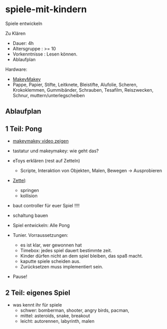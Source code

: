 spiele-mit-kindern
==================

Spiele entwickeln


Zu Klären

- Dauer: 4h
- Altersgruppe : >= 10
- Vorkenntnisse : Lesen können.
- Ablaufplan

Hardware:

- [MakeyMakey](http://www.makeymakey.com/)
- Pappe, Papier, Stifte, Leitknete, Bleistifte, Alufolie, Scheren, 
  Krokoklemmen, Gummibänder, Schrauben, Tesafilm, Reiszwecken, Schnur, muttern/unterlegscheiben


Ablaufplan
----------

1 Teil: Pong
------------

- [makeymakey video zeigen](http://www.makeymakey.com/)
- tastatur und makeymakey: wie geht das?
- eToys erklären (rest auf Zetteln)
  - Scripte, Interaktion von Objekten, Malen, Bewegen -> Ausprobieren
- [Zettel](todo.md):
  - springen
  - kollision
- baut controller für euer Spiel !!!!


- schaltung bauen
- Spiel entwickeln: Alle Pong

- Tunier. Vorraussetzungen: 
  - es ist klar, wer gewonnen hat
  - Timebox:  jedes spiel dauert bestimmte zeit. 
  - Kinder dürfen nicht an dem spiel bleiben, das spaß macht. 
  - kaputte spiele scheiden aus.
  - Zurücksetzen muss implementiert sein.

- Pause!

2 Teil: eigenes Spiel
---------------------

- was kennt ihr für spiele
  - schwer: bomberman, shooter, angry birds, pacman, 
  - mittel: asteroids, snake, breakout
  - leicht: autorennen, labyrinth, malen




